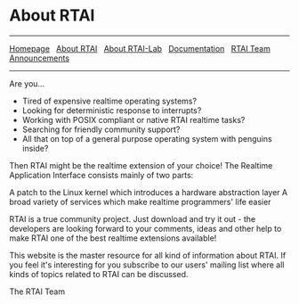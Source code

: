 # About RTAI

***

[Homepage](index.html) &nbsp;
    [About RTAI](About-RTAI) &nbsp;
    [About RTAI-Lab](About-RTAI-Lab) &nbsp;
    [Documentation](Documentation) &nbsp;
    [RTAI Team](RTAI-Team) &nbsp;
    [Announcements](Announcements)

***

Are you...

- Tired of expensive realtime operating systems?
- Looking for deterministic response to interrupts?
- Working with POSIX compliant or native RTAI realtime tasks?
- Searching for friendly community support?
- All that on top of a general purpose operating system with penguins inside?

Then RTAI might be the realtime extension of your choice! The Realtime Application Interface consists mainly of two parts:

A patch to the Linux kernel which introduces a hardware abstraction layer
A broad variety of services which make realtime programmers' life easier

RTAI is a true community project. Just download and try it out - the developers are looking forward to your comments, ideas and other help to make RTAI one of the best realtime extensions available!

This website is the master resource for all kind of information about RTAI. If you feel it's interesting for you subscribe to our users' mailing list where all kinds of topics related to RTAI can be discussed.

The RTAI Team
